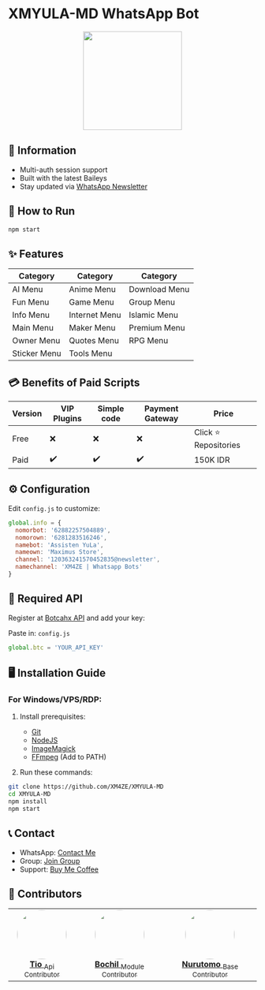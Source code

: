 # XMYULA-MD WhatsApp Bot

<div align="center">
  <img src="https://github.com/XM4ZE/DATABASE/blob/master/wallpaper/eula-genshin.gif?raw=true" width="200" height="200"/>
</div>

## 📌 Information
- Multi-auth session support
- Built with the latest Baileys
- Stay updated via [WhatsApp Newsletter](https://whatsapp.com/channel/0029VaL28ZqFSAtCdSU5EX0M)

## 🚀 How to Run
```bash
npm start
```

## ✨ Features
| Category       | Category       | Category       |
|----------------|----------------|----------------|
| AI Menu        | Anime Menu     | Download Menu  |
| Fun Menu       | Game Menu      | Group Menu     |
| Info Menu      | Internet Menu  | Islamic Menu   |
| Main Menu      | Maker Menu     | Premium Menu   |
| Owner Menu     | Quotes Menu    | RPG Menu       |
| Sticker Menu   | Tools Menu     |                |

## 💳 Benefits of Paid Scripts
| Version       | VIP Plugins | Simple code | Payment Gateway | Price     |
|---------------|----------|---------|-----------------|-----------|
| Free          | ❌       | ❌      | ❌              | Click ⭐ Repositories      |
| Paid          | ✔️       | ✔️      | ✔️              | 150K IDR  |

## ⚙️ Configuration
Edit `config.js` to customize:
```javascript
global.info = {
  nomorbot: '62882257504889',
  nomorown: '6281283516246',
  namebot: 'Assisten YuLa',
  nameown: 'Maximus Store',
  channel: '120363241570452835@newsletter',
  namechannel: 'XM4ZE | Whatsapp Bots'
}
```

## 🔑 Required API
Register at [Botcahx API](https://api.botcahx.eu.org) and add your key: 

Paste in: `config.js`
```javascript
global.btc = 'YOUR_API_KEY'
```

## 🖥️ Installation Guide
### For Windows/VPS/RDP:
1. Install prerequisites:
   - [Git](https://git-scm.com/downloads)
   - [NodeJS](https://nodejs.org/en/download)
   - [ImageMagick](https://imagemagick.org/script/download.php)
   - [FFmpeg](https://ffmpeg.org/download.html) (Add to PATH)

2. Run these commands:
```bash
git clone https://github.com/XM4ZE/XMYULA-MD
cd XMYULA-MD
npm install
npm start
```

## 📞 Contact
- WhatsApp: [Contact Me](https://wa.me/6281283516246)
- Group: [Join Group](https://chat.whatsapp.com/B8cELUFmR7mLdF7wxP8EsA)
- Support: [Buy Me Coffee](https://telegra.ph/file/f11ccd2ca8a5136aacfb3.jpg)

## 👥 Contributors
<div align="center">
  <table>
    <tr>
      <td align="center">
        <a href="https://github.com/BOTCAHX">
          <img src="https://github.com/BOTCAHX.png?size=100" width="100" style="border-radius:50%">
          <br>
          <strong>Tio</strong>
          <sub>Api Contributor</sub>
        </a>
      </td>
      <td align="center">
        <a href="https://github.com/BochilGaming">
          <img src="https://github.com/BochilGaming.png?size=100" width="100" style="border-radius:50%">
          <br>
          <strong>Bochil</strong>
          <sub>Module Contributor</sub>
        </a>
      </td>
      <td align="center">
        <a href="https://github.com/Nurutomo">
          <img src="https://github.com/Nurutomo.png?size=100" width="100" style="border-radius:50%">
          <br>
          <strong>Nurutomo</strong>
          <sub>Base Contributor</sub>
        </a>
      </td>
    </tr>
  </table>
</div>

